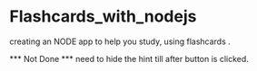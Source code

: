 # Flashcards_with_nodejs
creating an NODE app to help you study, using flashcards . 

*** Not Done ***
need to hide the hint till after button is clicked.
